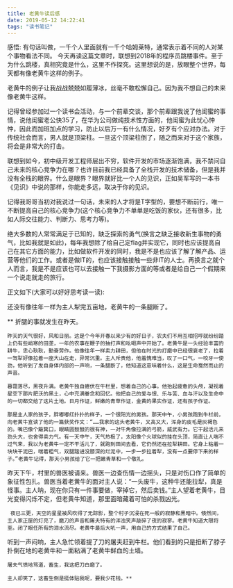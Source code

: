 ```yaml
---
title: 老黄牛读后感
date: 2019-05-12 14:22:41
tags: "读书笔记"
---
```


感悟: 有句话叫做，一千个人里面就有一千个哈姆莱特，通常表示着不同的人对某个事物看法不同。 今天再读这篇文章时，联想到2018年的程序员跳楼事件。至于为什么跳楼，真相究竟是什么，这里不作探究。这里想说的是，放眼整个世界，每天都有像老黄牛这样的例子。
<!--more-->
老黄牛的例子让我战战兢兢如履薄冰，丝毫不敢松懈自己。因为我不想自己的未来像老黄牛这样。

记得曾经参加过一个读书会活动，与一个前辈交谈，那个前辈跟我说了他闺蜜的事情，说他闺蜜老公快35了，在华为公司做纯技术性方面的，他闺蜜为此忧心忡忡，因此而加班加点的学习，防止以后万一有什么情况，好歹有个应对办法。对于传统社会而言，男人就是顶梁柱。一旦这个顶梁柱倒了，随之而来对于这个家族，将会是非常大的打击。


联想到如今，初中级开发工程师层出不穷，软件开发的市场逐渐饱满，我不禁问自己未来的核心竞争力在哪？也许目前我已经具备了全栈开发的技术储备，但是我并没有全栈的眼界。什么是眼界？眼界就好比一个人的见识，正如吴军写的一本书《见识》中说的那样，你能走多远，取决于你的见识。

记得我哥哥当初对我说过一句话，未来的人才将是T字型的，要想不断前行，唯一不断提高自己的核心竞争力(这个核心竞争力不单单是吃饭的家伙，还有很多，比如人际交往能力、判断力、思考力等)。

绝大多数的人常常满足于已知的，缺乏探索的勇气(换言之缺乏接收新生事物的勇气，比如我就是如此)，每年我想除了给自己定flag并实现它，同时也应该提高自己在其它方面的能力，比如做软件开发的同时，我是不是也应该了解了解产品、运营等他们的工作。或者是做IT的，也应该接触接触一些非IT的人士。再换言之就个人而言，我是不是应该也可以去接触一下我摄影方面的等或者是给自己一个假期来一个说走就走的旅行。

正文如下(大家可以好好思考读一读):

还没有像往年一样为主人犁完五亩地，老黄牛的一条腿断了。

**    折腿的事就发生在昨天。

    昨天的天气很好，风和日丽。这是个今年开春以来少有的好日子，农夫们不用互相招呼就纷纷踏上仍有些峭寒的田垄，一年的农事在鞭子的抽打声和吆喝声中开始了。老黄牛是一头经验丰富的耕牛，忠心耿耿，勤奋劳作。他像往年一样卖力耕田，但他在时光的打磨中已经很衰老了，拉着一驾犁好像拉着一座大山在走，异常沉重。主人斥责他，他羞愧难当，叹了一口气，一咬牙一使劲，他听到了发自身体内部的一声响，一条腿断了，他知道这意味着什么，这是生命戛然而止的声音。

    暮霭落尽，黑夜升满。老黄牛独自蜷伏在牛栏里，想着自己的心事。他抬起疲惫的头颅，凝视着星空下那片肥沃的黑土，心中充满眷念和回忆。他把自己的爱与恨、乐与苦、血与汗以及生命中的一切都交给了这片土地。日月作证，鲜嫩的青草作证，金黄的果实作证，还有孩子作证。

    那是主人家的孩子，胖嘟嘟红扑扑的样子，一个很阳光的男孩。那天中午，小男孩跑到牛栏前，向老黄牛宣读了他的一篇获奖作文：“……我家的这头老黄牛，又高又大，浑身的皮毛是灰褐色的。嘴巴像个簸箕口，眼睛圆鼓鼓的很有神，一对牛角像拉满的弓箭，威武有力。它干起活儿来劲头大，也舍得卖力气。有一天中午，天气热极了，太阳像个火球似的挂在头顶，简直让人喘不过气来，我以为老黄牛一定不干活儿了，就跑到田间去看，它仍然还在拉犁耕田。它身上粘着一块块干泥巴，喘着粗气，双腿踏进没膝深的烂泥中，一步一步拉着犁，没有一点要停下来的样子。”老黄牛记得，那天小男孩给了它一把嫩青草和一个敬礼。

昨天下午，村里的兽医被请来。兽医一边查伤情一边摇头，只是对伤口作了简单的象征性包扎。兽医当着老黄牛的面对主人说：“一头废牛，这种牛还能拉犁，真是怪事。主人呐，现在你只有一件事要做，宰掉它，然后卖钱。”主人望着老黄牛，目光变得闪烁不定，但老黄牛知道，那里面暗藏着可怕的杀戮凶光。

     夜已三更，天空的星星被风吹得了无踪影，整个村子沉浸在死一般的寂静和黑暗中。倏然间，主人家正屋的灯亮了，磨刀的声音和屠夫特有的浑浊笑声敲碎了夜的寂寥。老黄牛知道大限将至。闭了眼任所有的泪水流尽。老黄牛最后大吼一声，用自己的方式结果了自己。

听到一声闷响，主人急忙领着提了刀的屠夫赶到牛栏。他们看到的只是扭断了脖子扑倒在地的老黄牛和一面粘满了老黄牛鲜血的土墙。

    屠夫气愤地骂道，畜生，我这把刀白磨了。

    主人却笑了，这畜生倒是挺体贴我呢，要我少花钱。**

